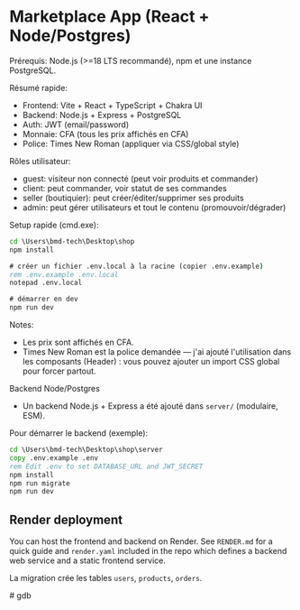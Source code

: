 

# Marketplace App (React + Node/Postgres)

Prérequis: Node.js (>=18 LTS recommandé), npm et une instance PostgreSQL.

Résumé rapide:

- Frontend: Vite + React + TypeScript + Chakra UI
- Backend: Node.js + Express + PostgreSQL
- Auth: JWT (email/password)
- Monnaie: CFA (tous les prix affichés en CFA)
- Police: Times New Roman (appliquer via CSS/global style)

Rôles utilisateur:
- guest: visiteur non connecté (peut voir produits et commander)
- client: peut commander, voir statut de ses commandes
- seller (boutiquier): peut créer/éditer/supprimer ses produits
- admin: peut gérer utilisateurs et tout le contenu (promouvoir/dégrader)

Setup rapide (cmd.exe):

```cmd
cd \Users\bmd-tech\Desktop\shop
npm install

# créer un fichier .env.local à la racine (copier .env.example)
rem .env.example .env.local
notepad .env.local

# démarrer en dev
npm run dev
```


Notes:
- Les prix sont affichés en CFA.
- Times New Roman est la police demandée — j'ai ajouté l'utilisation dans les composants (Header) : vous pouvez ajouter un import CSS global pour forcer partout.

Backend Node/Postgres
- Un backend Node.js + Express a été ajouté dans `server/` (modulaire, ESM).

Pour démarrer le backend (exemple):

```cmd
cd \Users\bmd-tech\Desktop\shop\server
copy .env.example .env
rem Edit .env to set DATABASE_URL and JWT_SECRET
npm install
npm run migrate
npm run dev
```

Render deployment
-----------------
You can host the frontend and backend on Render. See `RENDER.md` for a quick guide and `render.yaml` included in the repo which defines a backend web service and a static frontend service.

La migration crée les tables `users`, `products`, `orders`.

#   g d b 
 
 